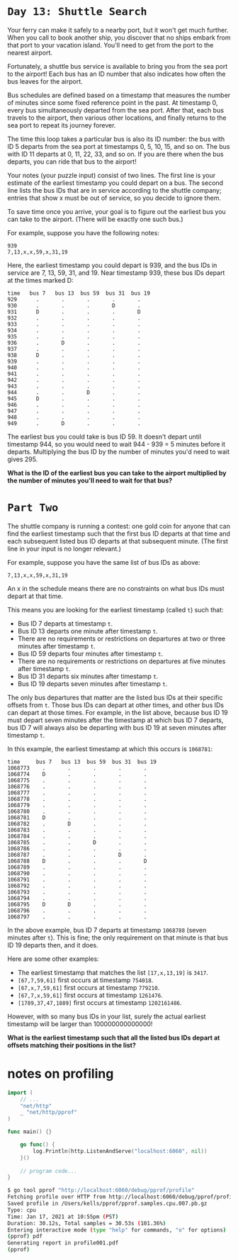 `Day 13: Shuttle Search`
======================
Your ferry can make it safely to a nearby port, but it won't get much further. When you call to book another ship, you discover that no ships embark from that port to your vacation island. You'll need to get from the port to the nearest airport.

Fortunately, a shuttle bus service is available to bring you from the sea port to the airport! Each bus has an ID number that also indicates how often the bus leaves for the airport.

Bus schedules are defined based on a timestamp that measures the number of minutes since some fixed reference point in the past. At timestamp 0, every bus simultaneously departed from the sea port. After that, each bus travels to the airport, then various other locations, and finally returns to the sea port to repeat its journey forever.

The time this loop takes a particular bus is also its ID number: the bus with ID 5 departs from the sea port at timestamps 0, 5, 10, 15, and so on. The bus with ID 11 departs at 0, 11, 22, 33, and so on. If you are there when the bus departs, you can ride that bus to the airport!

Your notes (your puzzle input) consist of two lines. The first line is your estimate of the earliest timestamp you could depart on a bus. The second line lists the bus IDs that are in service according to the shuttle company; entries that show x must be out of service, so you decide to ignore them.

To save time once you arrive, your goal is to figure out the earliest bus you can take to the airport. (There will be exactly one such bus.)

For example, suppose you have the following notes:

    939
    7,13,x,x,59,x,31,19
Here, the earliest timestamp you could depart is 939, and the bus IDs in service are 7, 13, 59, 31, and 19. Near timestamp 939, these bus IDs depart at the times marked D:

    time   bus 7   bus 13  bus 59  bus 31  bus 19
    929      .       .       .       .       .
    930      .       .       .       D       .
    931      D       .       .       .       D
    932      .       .       .       .       .
    933      .       .       .       .       .
    934      .       .       .       .       .
    935      .       .       .       .       .
    936      .       D       .       .       .
    937      .       .       .       .       .
    938      D       .       .       .       .
    939      .       .       .       .       .
    940      .       .       .       .       .
    941      .       .       .       .       .
    942      .       .       .       .       .
    943      .       .       .       .       .
    944      .       .       D       .       .
    945      D       .       .       .       .
    946      .       .       .       .       .
    947      .       .       .       .       .
    948      .       .       .       .       .
    949      .       D       .       .       .
The earliest bus you could take is bus ID 59. It doesn't depart until timestamp 944, so you would need to wait 944 - 939 = 5 minutes before it departs. Multiplying the bus ID by the number of minutes you'd need to wait gives 295.

**What is the ID of the earliest bus you can take to the airport multiplied by the number of minutes you'll need to wait for that bus?**

`Part Two`
=========
The shuttle company is running a contest: one gold coin for anyone that can find the earliest timestamp such that the first bus ID departs at that time and each subsequent listed bus ID departs at that subsequent minute. (The first line in your input is no longer relevant.)

For example, suppose you have the same list of bus IDs as above:

    7,13,x,x,59,x,31,19
An x in the schedule means there are no constraints on what bus IDs must depart at that time.

This means you are looking for the earliest timestamp (called `t`) such that:

- Bus ID 7 departs at timestamp `t`.
- Bus ID 13 departs one minute after timestamp `t`.
- There are no requirements or restrictions on departures at two or three minutes after timestamp `t`.
- Bus ID 59 departs four minutes after timestamp `t`.
- There are no requirements or restrictions on departures at five minutes after timestamp `t`.
- Bus ID 31 departs six minutes after timestamp `t`.
- Bus ID 19 departs seven minutes after timestamp `t`.

The only bus departures that matter are the listed bus IDs at their specific offsets from `t`. Those bus IDs can depart at other times, and other bus IDs can depart at those times. For example, in the list above, because bus ID 19 must depart seven minutes after the timestamp at which bus ID 7 departs, bus ID 7 will always also be departing with bus ID 19 at seven minutes after timestamp `t`.

In this example, the earliest timestamp at which this occurs is `1068781`:

    time     bus 7   bus 13  bus 59  bus 31  bus 19
    1068773    .       .       .       .       .
    1068774    D       .       .       .       .
    1068775    .       .       .       .       .
    1068776    .       .       .       .       .
    1068777    .       .       .       .       .
    1068778    .       .       .       .       .
    1068779    .       .       .       .       .
    1068780    .       .       .       .       .
    1068781    D       .       .       .       .
    1068782    .       D       .       .       .
    1068783    .       .       .       .       .
    1068784    .       .       .       .       .
    1068785    .       .       D       .       .
    1068786    .       .       .       .       .
    1068787    .       .       .       D       .
    1068788    D       .       .       .       D
    1068789    .       .       .       .       .
    1068790    .       .       .       .       .
    1068791    .       .       .       .       .
    1068792    .       .       .       .       .
    1068793    .       .       .       .       .
    1068794    .       .       .       .       .
    1068795    D       D       .       .       .
    1068796    .       .       .       .       .
    1068797    .       .       .       .       .
In the above example, bus ID 7 departs at timestamp `1068788` (seven minutes after `t`). 
This is fine; the only requirement on that minute is that bus ID 19 departs then, and it does.

Here are some other examples:

- The earliest timestamp that matches the list `[17,x,13,19]` is `3417`.
- `[67,7,59,61]` first occurs at timestamp `754018`.
- `[67,x,7,59,61]` first occurs at timestamp `779210`.
- `[67,7,x,59,61]` first occurs at timestamp `1261476`.
- `[1789,37,47,1889]` first occurs at timestamp `1202161486`.

However, with so many bus IDs in your list, surely the actual earliest timestamp will be larger than 100000000000000!

**What is the earliest timestamp such that all the listed bus IDs depart at offsets matching their positions in the list?**

# notes on profiling

```go
import (
	// ...
    "net/http"
    _ "net/http/pprof"
)

func main() {}

    go func() {
        log.Println(http.ListenAndServe("localhost:6060", nil))
    }()
    
    // program code...
}
```

```bash
$ go tool pprof "http://localhost:6060/debug/pprof/profile"
Fetching profile over HTTP from http://localhost:6060/debug/pprof/profile
Saved profile in /Users/kells/pprof/pprof.samples.cpu.007.pb.gz
Type: cpu
Time: Jan 17, 2021 at 10:55pm (PST)
Duration: 30.12s, Total samples = 30.53s (101.36%)
Entering interactive mode (type "help" for commands, "o" for options)
(pprof) pdf
Generating report in profile001.pdf
(pprof)
```